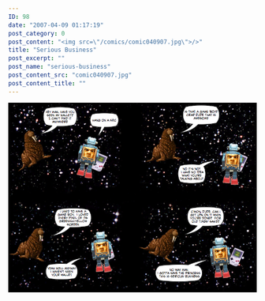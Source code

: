 ```yaml
---
ID: 98
date: "2007-04-09 01:17:19"
post_category: 0
post_content: "<img src=\"/comics/comic040907.jpg\">/>"
title: "Serious Business"
post_excerpt: ""
post_name: "serious-business"
post_content_src: "comic040907.jpg"
post_content_title: ""
---
```



[![](/comics-hi-res/comic040907.jpg)](/comics-hi-res/comic040907.jpg "")
